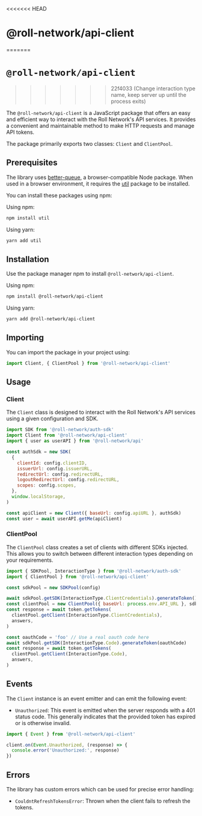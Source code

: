 <<<<<<< HEAD
# @roll-network/api-client
=======
# `@roll-network/api-client` 
>>>>>>> 22f4033 (Change interaction type name, keep server up until the process exits)

The `@roll-network/api-client` is a JavaScript package that offers an easy and efficient way to interact with the Roll Network's API services. It provides a convenient and maintainable method to make HTTP requests and manage API tokens. 

The package primarily exports two classes: `Client` and `ClientPool`.

## Prerequisites

The library uses [better-queue](https://www.npmjs.com/package/better-queue), a browser-compatible Node package. When used in a browser environment, it requires the [util](https://www.npmjs.com/package/util) package to be installed.

You can install these packages using npm:

Using npm:

```bash
npm install util
```

Using yarn:

```bash
yarn add util
```

## Installation

Use the package manager npm to install `@roll-network/api-client`.

Using npm:

```bash
npm install @roll-network/api-client
```

Using yarn:

```bash
yarn add @roll-network/api-client
```

## Importing

You can import the package in your project using:

```javascript
import Client, { ClientPool } from '@roll-network/api-client'
```

## Usage

### Client

The `Client` class is designed to interact with the Roll Network's API services using a given configuration and SDK.

```javascript
import SDK from '@roll-network/auth-sdk'
import Client from '@roll-network/api-client'
import { user as userAPI } from '@roll-network/api'

const authSdk = new SDK(
  {
    clientId: config.clientID,
    issuerUrl: config.issuerURL,
    redirectUrl: config.redirectURL,
    logoutRedirectUrl: config.redirectURL,
    scopes: config.scopes,
  },
  window.localStorage,
)

const apiClient = new Client({ baseUrl: config.apiURL }, authSdk)
const user = await userAPI.getMe(apiClient)
```

### ClientPool

The `ClientPool` class creates a set of clients with different SDKs injected. This allows you to switch between different interaction types depending on your requirements.

```javascript
import { SDKPool, InteractionType } from '@roll-network/auth-sdk'
import { ClientPool } from '@roll-network/api-client'

const sdkPool = new SDKPool(config)

await sdkPool.getSDK(InteractionType.ClientCredentials).generateToken()
const clientPool = new ClientPool({ baseUrl: process.env.API_URL }, sdkPool)
const response = await token.getTokens(
  clientPool.getClient(InteractionType.ClientCredentials),
  answers,
)

const oauthCode = 'foo' // Use a real oauth code here
await sdkPool.getSDK(InteractionType.Code).generateToken(oauthCode)
const response = await token.getTokens(
  clientPool.getClient(InteractionType.Code),
  answers,
)
```

## Events

The `Client` instance is an event emitter and can emit the following event:

- `Unauthorized`: This event is emitted when the server responds with a 401 status code. This generally indicates that the provided token has expired or is otherwise invalid.

```javascript
import { Event } from '@roll-network/api-client'

client.on(Event.Unauthorized, (response) => {
  console.error('Unauthorized:', response)
})
```

## Errors

The library has custom errors which can be used for precise error handling:

- `CouldntRefreshTokensError`: Thrown when the client fails to refresh the tokens.
